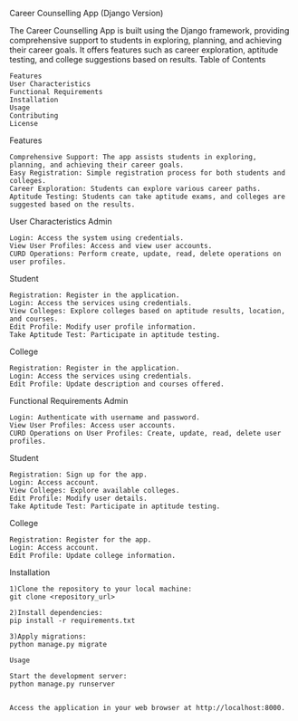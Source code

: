 Career Counselling App (Django Version)

The Career Counselling App is built using the Django framework, providing comprehensive support to students in exploring, planning, and achieving their career goals. It offers features such as career exploration, aptitude testing, and college suggestions based on results.
Table of Contents

    Features
    User Characteristics
    Functional Requirements
    Installation
    Usage
    Contributing
    License

Features

    Comprehensive Support: The app assists students in exploring, planning, and achieving their career goals.
    Easy Registration: Simple registration process for both students and colleges.
    Career Exploration: Students can explore various career paths.
    Aptitude Testing: Students can take aptitude exams, and colleges are suggested based on the results.

User Characteristics
Admin

    Login: Access the system using credentials.
    View User Profiles: Access and view user accounts.
    CURD Operations: Perform create, update, read, delete operations on user profiles.

Student

    Registration: Register in the application.
    Login: Access the services using credentials.
    View Colleges: Explore colleges based on aptitude results, location, and courses.
    Edit Profile: Modify user profile information.
    Take Aptitude Test: Participate in aptitude testing.

College

    Registration: Register in the application.
    Login: Access the services using credentials.
    Edit Profile: Update description and courses offered.

Functional Requirements
Admin

    Login: Authenticate with username and password.
    View User Profiles: Access user accounts.
    CURD Operations on User Profiles: Create, update, read, delete user profiles.

Student

    Registration: Sign up for the app.
    Login: Access account.
    View Colleges: Explore available colleges.
    Edit Profile: Modify user details.
    Take Aptitude Test: Participate in aptitude testing.

College

    Registration: Register for the app.
    Login: Access account.
    Edit Profile: Update college information.

Installation

    1)Clone the repository to your local machine:
    git clone <repository_url>

    2)Install dependencies:
    pip install -r requirements.txt

    3)Apply migrations:
    python manage.py migrate

    Usage

    Start the development server:
    python manage.py runserver


    Access the application in your web browser at http://localhost:8000.




    

    
